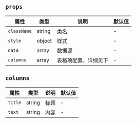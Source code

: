 ## `props`
属性|类型|说明|默认值
---|---|---|---
`className` | string | 类名 | -
`style` | object | 样式 | - 
`data` | array | 数据源 | -
`columns` | array | 表格项配置，详细见下 | -

## `columns`
属性|类型|说明|默认值
---|---|---|---
`title` | string | 标题 | -
`text` | string | 内容 | -

 

